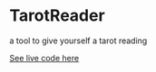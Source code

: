 # TarotReader
a tool to give yourself a tarot reading

[See live code here](https://tarot-reader-ayanared.netlify.com/#)
